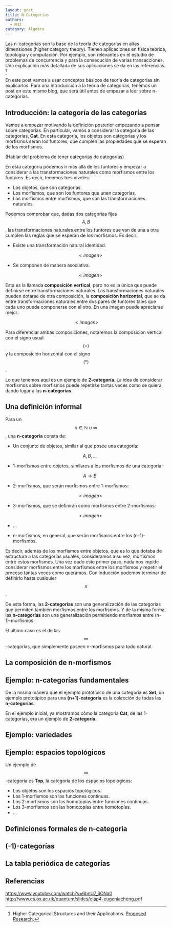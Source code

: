 ```yaml
---
layout: post
title: N-Categorías
authors:
  - M42
category: Álgebra
---
```


Las n-categorías son la base de la teoría de categorías en altas dimensiones
(higher category theory). Tienen aplicaciones en física teórica, topología y
computación. Por ejemplo, son relevantes en el estudio de problemas de
concurrencia y para la consecución de varias transacciones. Una explicación
más detallada de sus aplicaciones se da en las referencias. [^ncats-applications]

En este post vamos a usar conceptos básicos de teoría de categorías sin
explicarlos. Para una introducción a la teoría de categorías, tenemos un post en
este mismo blog, que será útil antes de empezar a leer sobre
n-categorías.

## Introducción: la categoría de las categorías

Vamos a empezar motivando la definición posterior empezando a pensar sobre
categorías. En particular, vamos a considerar la categoría de las categorías,
**Cat**. En esta categoría, los objetos son categorías y los morfismos serán los
funtores, que cumplen las propiedades que se esperan de los morfismos.

(Hablar del problema de tener categorías de categorías)

En esta categoría podemos ir más allá de los funtores y empezar a considerar a
las transformaciones naturales como morfismos entre los funtores. Es decir,
tenemos tres niveles:

* Los objetos, que son categorías.
* Los morfismos, que son los funtores que unen categorías.
* Los morfismos entre morfismos, que son las transformaciones naturales.

Podemos comprobar que, dadas dos categorías fijas $$A,B$$, las transformaciones
naturales entre los funtores que van de una a otra cumplen las reglas que se
esperan de los morfismos. Es decir:

* Existe una transformación natural identidad.

   $$<imagen>$$

* Se componen de manera asociativa.

   $$<imagen>$$

Esta es la llamada **composición vertical**, pero no es la única que puede
definirse entre transformaciones naturales.
Las transformaciones naturales pueden dotarse de otra composición, la
**composición horizontal**, que se da entre transformaciones naturales entre dos
pares de funtores tales que cada uno pueda componerse con el otro. En una imagen
puede apreciarse mejor:

   $$<imagen>$$

Para diferenciar ambas composiciones, notaremos la composición vertical con el
signo usual $$(\circ)$$ y la composición horizontal con el signo $$(\ast)$$.

Lo que tenemos aquí es un ejemplo de **2-categoría**. La idea de considerar
morfismos sobre morfismos puede repetirse tantas veces como se quiera, dando
lugar a las **n-categorías**.


## Una definición informal

Para un $$n \in \mathbb{N} \cup \infty$$, una **n-categoría** consta de:

* Un conjunto de objetos, similar al que posee una categoría:

    $$A,B,\dots $$

* 1-morfismos entre objetos, similares a los morfismos de una categoría:

    $$A \rightarrow B$$

* 2-morfismos, que serán morfismos entre 1-morfismos:

    $$ <imagen> $$

* 3-morfismos, que se definirán como morfismos entre 2-morfismos:

    $$ <imagen> $$

* ...

* n-morfismos, en general, que serán morfismos entre los (n-1)-morfismos.

Es decir, además de los morfismos entre objetos, que es lo que dotaba de
estructura a las categorías usuales, consideramos a su vez, morfismos entre
estos morfismos. Una vez dado este primer paso, nada nos impide considerar
morfismos
entre los morfismos entre los morfismos y repetir el proceso tantas veces
como queramos. Con inducción podemos terminar de
definirlo hasta cualquier $$n$$.

De esta forma, las **2-categorías** son una generalización de las categorías
que permiten también morfismos entre los morfismos. Y de la misma forma, las
**n-categorías** son una generalización permitiendo morfismos entre
(n-1)-morfismos.

El último caso es el de las $$\infty$$-categorías, que simplemente poseen
n-morfismos para todo natural.

## La composición de n-morfismos

## Ejemplo: n-categorías fundamentales

De la misma manera que el ejemplo prototípico de una categoría es **Set**, un
ejemplo prototípico para una **(n+1)-categoría** es la colección de todas las
**n-categorías**.

En el ejemplo inicial, ya mostramos cómo la categoría **Cat**, de las
1-categorías, era un ejemplo de **2-categoría**.


## Ejemplo: variedades

## Ejemplo: espacios topológicos

Un ejemplo de $$\infty$$-categoría es **Top**, la categoría de los espacios
topológicos:

* Los objetos son los espacios topológicos.
* Los 1-morfismos son las funciones continuas.
* Los 2-morfismos son las homotopías entre funciones continuas.
* Los 3-morfismos son las homotopías entre homotopías.
* ...

## Definiciones formales de n-categoría

## (-1)-categorías

## La tabla periódica de categorías


## Referencias

https://www.youtube.com/watch?v=6bnU7_6CNa0
http://www.cs.ox.ac.uk/quantum/slides/clap4-eugeniacheng.pdf

[^ncats-applications]: Higher Categorical Structures and their Applications. [Proposed Research](http://www.math.uchicago.edu/~may/NCATS/ForWeb.pdf).
